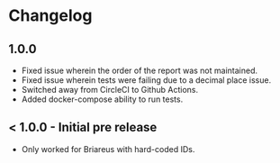 # Changelog

## 1.0.0

- Fixed issue wherein the order of the report was not maintained.
- Fixed issue wherein tests were failing due to a decimal place issue.
- Switched away from CircleCI to Github Actions.
- Added docker-compose ability to run tests.

## < 1.0.0 - Initial pre release

- Only worked for Briareus with hard-coded IDs.

